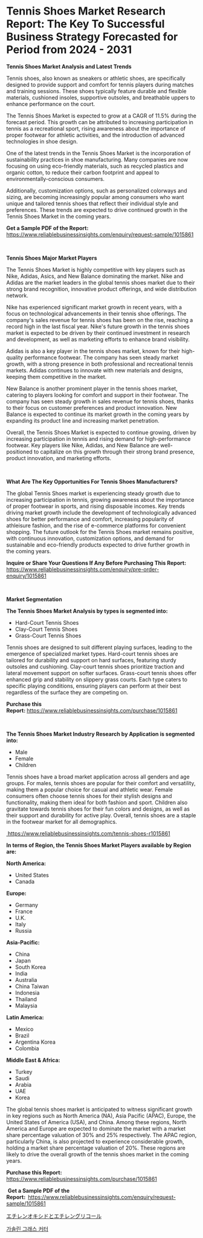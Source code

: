 <p><h1>Tennis Shoes Market Research Report: The Key To Successful Business Strategy Forecasted for Period from 2024 - 2031</h1></p><p><strong>Tennis Shoes Market Analysis and Latest Trends</strong></p>
<p><p>Tennis shoes, also known as sneakers or athletic shoes, are specifically designed to provide support and comfort for tennis players during matches and training sessions. These shoes typically feature durable and flexible materials, cushioned insoles, supportive outsoles, and breathable uppers to enhance performance on the court.</p><p>The Tennis Shoes Market is expected to grow at a CAGR of 11.5% during the forecast period. This growth can be attributed to increasing participation in tennis as a recreational sport, rising awareness about the importance of proper footwear for athletic activities, and the introduction of advanced technologies in shoe design.</p><p>One of the latest trends in the Tennis Shoes Market is the incorporation of sustainability practices in shoe manufacturing. Many companies are now focusing on using eco-friendly materials, such as recycled plastics and organic cotton, to reduce their carbon footprint and appeal to environmentally-conscious consumers.</p><p>Additionally, customization options, such as personalized colorways and sizing, are becoming increasingly popular among consumers who want unique and tailored tennis shoes that reflect their individual style and preferences. These trends are expected to drive continued growth in the Tennis Shoes Market in the coming years.</p></p>
<p><strong>Get a Sample PDF of the Report:&nbsp;</strong> <a href="https://www.reliablebusinessinsights.com/enquiry/request-sample/1015861">https://www.reliablebusinessinsights.com/enquiry/request-sample/1015861</a></p>
<p>&nbsp;</p>
<p><strong>Tennis Shoes Major Market Players</strong></p>
<p><p>The Tennis Shoes Market is highly competitive with key players such as Nike, Adidas, Asics, and New Balance dominating the market. Nike and Adidas are the market leaders in the global tennis shoes market due to their strong brand recognition, innovative product offerings, and wide distribution network.</p><p>Nike has experienced significant market growth in recent years, with a focus on technological advancements in their tennis shoe offerings. The company's sales revenue for tennis shoes has been on the rise, reaching a record high in the last fiscal year. Nike's future growth in the tennis shoes market is expected to be driven by their continued investment in research and development, as well as marketing efforts to enhance brand visibility.</p><p>Adidas is also a key player in the tennis shoes market, known for their high-quality performance footwear. The company has seen steady market growth, with a strong presence in both professional and recreational tennis markets. Adidas continues to innovate with new materials and designs, keeping them competitive in the market.</p><p>New Balance is another prominent player in the tennis shoes market, catering to players looking for comfort and support in their footwear. The company has seen steady growth in sales revenue for tennis shoes, thanks to their focus on customer preferences and product innovation. New Balance is expected to continue its market growth in the coming years by expanding its product line and increasing market penetration.</p><p>Overall, the Tennis Shoes Market is expected to continue growing, driven by increasing participation in tennis and rising demand for high-performance footwear. Key players like Nike, Adidas, and New Balance are well-positioned to capitalize on this growth through their strong brand presence, product innovation, and marketing efforts.</p></p>
<p>&nbsp;</p>
<p><strong>What Are The Key Opportunities For Tennis Shoes Manufacturers?</strong></p>
<p><p>The global Tennis Shoes market is experiencing steady growth due to increasing participation in tennis, growing awareness about the importance of proper footwear in sports, and rising disposable incomes. Key trends driving market growth include the development of technologically advanced shoes for better performance and comfort, increasing popularity of athleisure fashion, and the rise of e-commerce platforms for convenient shopping. The future outlook for the Tennis Shoes market remains positive, with continuous innovation, customization options, and demand for sustainable and eco-friendly products expected to drive further growth in the coming years.</p></p>
<p><strong>Inquire or Share Your Questions If Any Before Purchasing This Report:</strong> <a href="https://www.reliablebusinessinsights.com/enquiry/pre-order-enquiry/1015861">https://www.reliablebusinessinsights.com/enquiry/pre-order-enquiry/1015861</a></p>
<p>&nbsp;</p>
<p><strong>Market Segmentation</strong></p>
<p><strong>The Tennis Shoes Market Analysis by types is segmented into:</strong></p>
<p><ul><li>Hard-Court Tennis Shoes</li><li>Clay-Court Tennis Shoes</li><li>Grass-Court Tennis Shoes</li></ul></p>
<p><p>Tennis shoes are designed to suit different playing surfaces, leading to the emergence of specialized market types. Hard-court tennis shoes are tailored for durability and support on hard surfaces, featuring sturdy outsoles and cushioning. Clay-court tennis shoes prioritize traction and lateral movement support on softer surfaces. Grass-court tennis shoes offer enhanced grip and stability on slippery grass courts. Each type caters to specific playing conditions, ensuring players can perform at their best regardless of the surface they are competing on.</p></p>
<p><strong>Purchase this Report:&nbsp;</strong><a href="https://www.reliablebusinessinsights.com/purchase/1015861">https://www.reliablebusinessinsights.com/purchase/1015861</a></p>
<p>&nbsp;</p>
<p><strong>The Tennis Shoes Market Industry Research by Application is segmented into:</strong></p>
<p><ul><li>Male</li><li>Female</li><li>Children</li></ul></p>
<p><p>Tennis shoes have a broad market application across all genders and age groups. For males, tennis shoes are popular for their comfort and versatility, making them a popular choice for casual and athletic wear. Female consumers often choose tennis shoes for their stylish designs and functionality, making them ideal for both fashion and sport. Children also gravitate towards tennis shoes for their fun colors and designs, as well as their support and durability for active play. Overall, tennis shoes are a staple in the footwear market for all demographics.</p></p>
<p><a href="https://www.reliablebusinessinsights.com/tennis-shoes-r1015861">&nbsp;https://www.reliablebusinessinsights.com/tennis-shoes-r1015861</a></p>
<p><strong>In terms of Region, the Tennis Shoes Market Players available by Region are:</strong></p>
<p>
    <p> <strong> North America: </strong>
        <ul>
            <li>United States</li>
            <li>Canada</li>
        </ul>
        </p> 
    <p> <strong> Europe: </strong>
        <ul>
            <li>Germany</li>
            <li>France</li>
            <li>U.K.</li>
            <li>Italy</li>
            <li>Russia</li>
        </ul>
        </p> 
    <p> <strong> Asia-Pacific: </strong>
        <ul>
            <li>China</li>
            <li>Japan</li>
            <li>South Korea</li>
            <li>India</li>
            <li>Australia</li>
            <li>China Taiwan</li>
            <li>Indonesia</li>
            <li>Thailand</li>
            <li>Malaysia</li>
        </ul>
        </p> 
    <p> <strong> Latin America: </strong>
        <ul>
            <li>Mexico</li>
            <li>Brazil</li>
            <li>Argentina Korea</li>
            <li>Colombia</li>
        </ul>
        </p> 
    <p> <strong> Middle East & Africa: </strong>
        <ul>
            <li>Turkey</li>
            <li>Saudi</li>
            <li>Arabia</li>
            <li>UAE</li>
            <li>Korea</li>
        </ul>
    </p>
    </p>
<p><p>The global tennis shoes market is anticipated to witness significant growth in key regions such as North America (NA), Asia Pacific (APAC), Europe, the United States of America (USA), and China. Among these regions, North America and Europe are expected to dominate the market with a market share percentage valuation of 30% and 25% respectively. The APAC region, particularly China, is also projected to experience considerable growth, holding a market share percentage valuation of 20%. These regions are likely to drive the overall growth of the tennis shoes market in the coming years.</p></p>
<p><strong>Purchase this Report: </strong><a href="https://www.reliablebusinessinsights.com/purchase/1015861">https://www.reliablebusinessinsights.com/purchase/1015861</a></p>
<p>&nbsp;<strong>Get a Sample PDF of the Report:&nbsp;&nbsp;</strong><a href="https://www.reliablebusinessinsights.com/enquiry/request-sample/1015861">https://www.reliablebusinessinsights.com/enquiry/request-sample/1015861</a></p>
<p><strong></strong></p>
<p><p><a href="https://github.com/avwofrml53535/Market-Research-Report-List-3/blob/main/846377030472.md">エチレンオキシドとエチレングリコール</a></p><p><a href="https://github.com/TrevorKruvalis5678/Market-Research-Report-List-3/blob/main/288365139830.md">가솔린 그래스 커터</a></p></p>